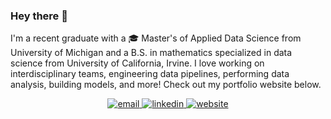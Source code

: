 ### Hey there 👋

I'm a recent graduate with a 🎓 Master's of Applied Data Science from University of Michigan and a B.S. in mathematics specialized in data science from University of California, Irvine. I love working on interdisciplinary teams, engineering data pipelines, performing data analysis, building models, and more! Check out my portfolio website below.

<div align="center">
  <a href="mailto:quochuyn1999@gmail.com">
  <img src="https://img.shields.io/badge/Gmail-D14836?style=for-the-badge&logo=gmail&logoColor=white" alt="email" />
  </a>
  <a href="https://www.linkedin.com/in/quochuyn">
  <img src="https://img.shields.io/badge/linkedin-%230077B5.svg?style=for-the-badge&logo=linkedin&logoColor=white" alt="linkedin" />
  </a>
  <a href="https://quochuyn.github.io/">
  <img src="https://img.shields.io/badge/website-000000?style=for-the-badge&logo=About.me&logoColor=white" alt="website" />
  </a>
</div>

<!--
**quochuyn/quochuyn** is a ✨ _special_ ✨ repository because its `README.md` (this file) appears on your GitHub profile.

Here are some ideas to get you started:

- 🔭 I’m currently working on ...
- 🌱 I’m currently learning ...
- 👯 I’m looking to collaborate on ...
- 🤔 I’m looking for help with ...
- 💬 Ask me about ...
- 📫 How to reach me: ...
- 😄 Pronouns: ...
- ⚡ Fun fact: ...
-->
